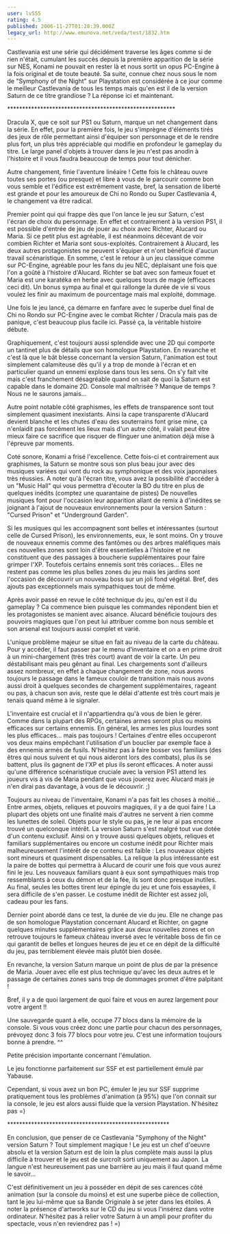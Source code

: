```yaml
---
user: lv555
rating: 4.5
published: 2006-11-27T01:28:39.000Z
legacy_url: http://www.emunova.net/veda/test/1832.htm
---
```

Castlevania est une série qui décidément traverse les âges comme si de rien n'était, cumulant les succès depuis la première apparition de la série sur NES, Konami ne pouvait en rester là et nous sortit un opus PC-Engine à la fois original et de toute beauté. Sa suite, connue chez nous sous le nom de "Symphony of the Night" sur Playstation est considérée à ce jour comme le meilleur Castlevania de tous les temps mais qu'en est il de la version Saturn de ce titre grandiose ? La réponse ici et maintenant.  

  

\*\*\*\*\*\*\*\*\*\*\*\*\*\*\*\*\*\*\*\*\*\*\*\*\*\*\*\*\*\*\*\*\*\*\*\*\*\*\*\*\*\*\*\*\*\*\*\*\*\*\*\*\*\*\*\*  

  

Dracula X, que ce soit sur PS1 ou Saturn, marque un net changement dans la série. En effet, pour la première fois, le jeu s'imprègne d'éléments tirés des jeux de rôle permettant ainsi d'équiper son personnage et de le rendre plus fort, un plus très appréciable qui modifie en profondeur le gameplay du titre. Le large panel d'objets à trouver dans le jeu n'est pas anodin à l'histoire et il vous faudra beaucoup de temps pour tout dénicher.  

Autre changement, finie l'aventure linéaire ! Cette fois le château ouvre toutes ses portes (ou presque) et libre à vous de le parcourir comme bon vous semble et l'édifice est extrêmement vaste, bref, la sensation de liberté est grande et pour les amoureux de Chi no Rondo ou Super Castlevania 4, le changement va être radical.  

  

Premier point qui qui frappe dès que l'on lance le jeu sur Saturn, c'est l'écran de choix du personnage. En effet et contrairement à la version PS1, il est possible d'entrée de jeu de jouer au choix avec Richter, Alucard ou Maria. Si ce petit plus est agréable, il est néanmoins décevant de voir combien Richter et Maria sont sous-exploités. Contrairement à Alucard, les deux autres protagonistes ne peuvent s'équiper et n'ont bénéficié d'aucun travail scénaristique. En somme, c'est le retour à un jeu classique comme sur PC-Engine, agréable pour les fans du jeu NEC, déplaisant une fois que l'on a goûté à l'histoire d'Alucard. Richter se bat avec son fameux fouet et Maria est une karatéka en herbe avec quelques tours de magie (efficaces ceci dit). Un bonus sympa au final et qui rallonge la durée de vie si vous voulez les finir au maximum de pourcentage mais mal exploité, dommage.  

  

Une fois le jeu lancé, ça démarre en fanfare avec le superbe duel final de Chi no Rondo sur PC-Engine avec le combat Richter / Dracula mais pas de panique, c'est beaucoup plus facile ici. Passé ça, la véritable histoire débute.  

  

Graphiquement, c'est toujours aussi splendide avec une 2D qui comporte un tantinet plus de détails que son homologue Playstation. En revanche et c'est là que le bât blesse concernant la version Saturn, l'animation est tout simplement calamiteuse dès qu'il y a trop de monde à l'écran et en particulier quand un ennemi explose dans tous les sens. On s'y fait vite mais c'est franchement désagréable quand on sait de quoi la Saturn est capable dans le domaine 2D. Console mal maîtrisée ? Manque de temps ? Nous ne le saurons jamais...  

Autre point notable côté graphismes, les effets de transparence sont tout simplement quasiment inexistants. Ainsi la cape transparente d'Alucard devient blanche et les chutes d'eau des souterrains font grise mine, ça n'enlaidit pas forcément les lieux mais d'un autre côté, il valait peut être mieux faire ce sacrifice que risquer de flinguer une animation déjà mise à l'épreuve par moments.  

  

Coté sonore, Konami a frisé l'excellence. Cette fois-ci et contrairement aux graphismes, la Saturn se montre sous son plus beau jour avec des musiques variées qui vont du rock au symphonique et des voix japonaises très réussies. A noter qu'à l'écran titre, vous avez la possibilité d'accéder à un "Music Hall" qui vous permettra d'écouter la BO du titre en plus de quelques inédits (comptez une quarantaine de pistes) De nouvelles musiques font pour l'occasion leur apparition allant de remix à d'inédites se joignant à l'ajout de nouveaux environnements pour la version Saturn : "Cursed Prison" et "Underground Garden".  

  

Si les musiques qui les accompagnent sont belles et intéressantes (surtout celle de Cursed Prison), les environnements, eux, le sont moins. On y trouve de nouveaux ennemis comme des fantômes ou des arbres maléfiques mais ces nouvelles zones sont loin d'être essentielles à l'histoire et ne constituent que des passages à boucherie supplémentaires pour faire grimper l'XP. Toutefois certains ennemis sont très coriaces... Elles ne restent pas comme les plus belles zones du jeu mais les jardins sont l'occasion de découvrir un nouveau boss sur un joli fond végétal. Bref, des ajouts pas exceptionnels mais sympathiques tout de même.  

  

  

Après avoir passé en revue le côté technique du jeu, qu'en est il du gameplay ? Ca commence bien puisque les commandes répondent bien et les protagonistes se manient avec aisance. Alucard bénéficie toujours des pouvoirs magiques que l'on peut lui attribuer comme bon nous semble et son arsenal est toujours aussi complet et varié.  

L'unique problème majeur se situe en fait au niveau de la carte du château. Pour y accéder, il faut passer par le menu d'inventaire et on a en prime droit à un mini-chargement (très très court) avant de voir la carte. Un peu déstabilisant mais peu gênant au final. Les chargements sont d'ailleurs assez nombreux, en effet à chaque changement de zone, nous avons toujours le passage dans le fameux couloir de transition mais nous avons aussi droit à quelques secondes de chargement supplémentaires, rageant ou pas, à chacun son avis, reste que le délai d'attente est très court mais je tenais quand même à le signaler.  

  

L'inventaire est crucial et il n'appartiendra qu'à vous de bien le gérer. Comme dans la plupart des RPGs, certaines armes seront plus ou moins efficaces sur certains ennemis. En général, les armes les plus lourdes sont les plus efficaces... mais pas toujours ! Certaines d'entre elles occuperont vos deux mains empêchant l'utilisation d'un bouclier par exemple face à des ennemis armés de fusils. N'hésitez pas à faire bosser vos familiars (des êtres qui nous suivent et qui nous aideront lors des combats), plus ils se battent, plus ils gagnent de l'XP et plus ils seront efficaces. A noter aussi qu'une différence scénaristique cruciale avec la version PS1 attend les joueurs vis à vis de Maria pendant que vous jouerez avec Alucard mais je n'en dirai pas davantage, à vous de le découvrir. ;)  

Toujours au niveau de l'inventaire, Konami n'a pas fait les choses à moitié... Entre armes, objets, reliques et pouvoirs magiques, il y a de quoi faire ! La plupart des objets ont une finalité mais d'autres ne servent à rien comme les lunettes de soleil. Objets pour le style ou pas, je ne leur ai pas encore trouvé un quelconque intérêt. La version Saturn s'est malgré tout vue dotée d'un contenu exclusif. Ainsi on y trouve aussi quelques objets, reliques et familiars supplémentaires ou encore un costume inédit pour Richter mais malheureusement l'intérêt de ce contenu est faible : Les nouveaux objets sont mineurs et quasiment dispensables. La relique la plus intéressante est la paire de bottes qui permettra à Alucard de courir une fois que vous aurez fini le jeu. Les nouveaux familiars quant à eux sont sympathiques mais trop ressemblants à ceux du démon et de la fée, ils sont donc presque inutiles. Au final, seules les bottes tirent leur épingle du jeu et une fois essayées, il sera difficile de s'en passer. Le costume inédit de Richter est assez joli, cadeau pour les fans.  

  

Dernier point abordé dans ce test, la durée de vie du jeu. Elle ne change pas de son homologue Playstation concernant Alucard et Richter, on gagne quelques minutes supplémentaires grâce aux deux nouvelles zones et on retrouve toujours le fameux château inversé avec le véritable boss de fin ce qui garantit de belles et longues heures de jeu et ce en dépit de la difficulté du jeu, pas terriblement élevée mais plutôt bien dosée.  

En revanche, la version Saturn marque un point de plus de par la présence de Maria. Jouer avec elle est plus technique qu'avec les deux autres et le passage de certaines zones sans trop de dommages promet d'être palpitant !  

Bref, il y a de quoi largement de quoi faire et vous en aurez largement pour votre argent !!  

  

  

Une sauvegarde quant à elle, occupe 77 blocs dans la mémoire de la console. Si vous vous créez donc une partie pour chacun des personnages, prévoyez donc 3 fois 77 blocs pour votre jeu. C'est une information toujours bonne à prendre. ^^  

  

  

Petite précision importante concernant l'émulation.  

Le jeu fonctionne parfaitement sur SSF et est partiellement émulé par Yabause.  

Cependant, si vous avez un bon PC, émuler le jeu sur SSF supprime pratiquement tous les problèmes d'animation (à 95%) que l'on connait sur la console, le jeu est alors aussi fluide que la version Playstation. N'hésitez pas =)  

  

\*\*\*\*\*\*\*\*\*\*\*\*\*\*\*\*\*\*\*\*\*\*\*\*\*\*\*\*\*\*\*\*\*\*\*\*\*\*\*\*\*\*\*\*\*\*\*\*\*\*\*\*\*\*  

  

En conclusion, que penser de ce Castlevania "Symphony of the Night" version Saturn ? Tout simplement magique ! Le jeu est un chef d'oeuvre absolu et la version Saturn est de loin la plus complète mais aussi la plus difficile à trouver et le jeu est de surcroît sorti uniquement au Japon. La langue n'est heureusement pas une barrière au jeu mais il faut quand même le savoir...  

  

C'est définitivement un jeu à posséder en dépit de ses carences côté animation (sur la console du moins) et est une superbe pièce de collection, tant le jeu lui-même que sa Bande Originale à se jeter dans les étoiles. A noter la présence d'artworks sur le CD du jeu si vous l'insérez dans votre ordinateur. N'hésitez pas à relier votre Saturn à un ampli pour profiter du spectacle, vous n'en reviendrez pas ! =)